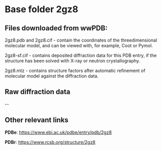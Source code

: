 # Base folder 2gz8

## Files downloaded from wwPDB:

2gz8.pdb and 2gz8.cif - contain the coordinates of the threedimensional molecular model, and can be viewed with, for example, Coot or Pymol.

2gz8-sf.cif - contains deposited diffraction data for this PDB entry, if the structure has been solved with X-ray or neutron crystallography.

2gz8.mtz - contains structure factors after automatic refinement of molecular model against the diffraction data.

## Raw diffraction data

--<br> 

## Other relevant links 
**PDBe**:  https://www.ebi.ac.uk/pdbe/entry/pdb/2gz8
 
**PDBr**: https://www.rcsb.org/structure/2gz8 
